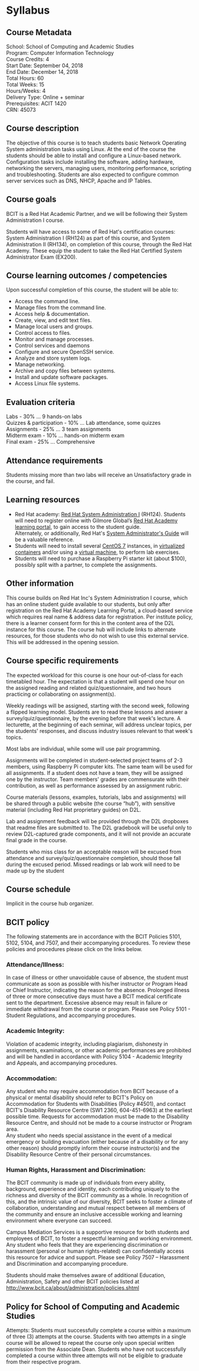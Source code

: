 # Syllabus

## Course Metadata
School: School of Computing and Academic Studies  
Program: Computer Information Technology  
Course Credits: 4  
Start Date: September 04, 2018  
End Date: December 14, 2018  
Total Hours: 60  
Total Weeks: 15  
Hours/Weeks: 4  
Delivery Type: Online + seminar  
Prerequisites: ACIT 1420  
CRN: 45073  

## Course description
The objective of this course is to teach students basic Network Operating System administration tasks using
Linux. At the end of the course the students should be able to install and configure a Linux-based network.
Configuration tasks include installing the software, adding hardware, networking the servers, managing users,
monitoring performance, scripting and troubleshooting. Students are also expected to configure common server
services such as DNS, NHCP, Apache and IP Tables.


## Course goals
BCIT is a Red Hat Academic Partner, and we will be following their System Administration I course.

Students will have access to some of Red Hat's certification courses: System Administration I (RH124) as part of
this course, and System Administration II (RH134), on completion of this course, through the Red Hat Academy.
These equip the student to take the Red Hat Certified System Administrator Exam (EX200).


## Course learning outcomes / competencies
Upon successful completion of this course, the student will be able to:  
- Access the command line.
- Manage files from the command line.
- Access help & documentation.
- Create, view, and edit text files.
- Manage local users and groups.
- Control access to files.
- Monitor and manage processes.
- Control services and daemons
- Configure and secure OpenSSH service.
- Analyze and store system logs.
- Manage networking.
- Archive and copy files between systems.
- Install and update software packages.
- Access Linux file systems.
 

## Evaluation criteria
Labs - 30% ... 9 hands-on labs  
Quizzes & participation - 10% ... Lab attendance, some quizzes  
Assignments - 25% ... 3 team assignments  
Midterm exam - 10% ... hands-on midterm exam  
Final exam - 25% ... Comprehensive

## Attendance requirements
Students missing more than two labs will receive an Unsatisfactory grade in the course, and fail.

## Learning resources
- Red Hat academy: [Red Hat System Administration I](https://www.redhat.com/en/services/training/rh124-red-hat-system-administration-i
) (RH124). Students will need to register online with
Gilmore Global’s [Red Hat Academy learning portal](https://rhlearn.gilmore.ca), to gain access to the student guide.  
Alternately, or additionally, Red Hat's [System Administrator's Guide](https://access.redhat.com/documentation/en-US/Red_Hat_Enterprise_Linux/7/html/System_Administrators_Guide/index.html) will be a valuable reference.
- Students will need to install several [CentOS 7](https://centos.org) instances, in [virtualized containers](virtualbox.org) 
and/or using a [virtual machine](https://www.vmware.com/products/workstation-pro.html), to perform lab exercises.
- Students will need to purchase a Raspberry Pi starter kit (about $100), possibly split with a partner, to complete the assignments.

## Other information
This course builds on Red Hat Inc's System Administration I course, which has an online student guide available
to our students, but only after registration on the Red Hat Academy Learning Portal, a cloud-based service
which requires real name & address data for registration. Per institute policy, there is a learner consent form for
this in the content area of the D2L instance for this course. The course hub will include links to alternate
resources, for those students who do not wish to use this external service. This will be addressed in the opening
session.

## Course specific requirements

The expected workload for this course is one hour out-of-class for each timetabled hour.
The expectation is that a student will spend one hour on the assigned reading and
related quiz/questionnaire, and two hours practicing or collaborating on assignment(s).

Weekly readings will be assigned, starting with the second week, following a
flipped learning model. Students are to read these lessons and answer a
survey/quiz/questionnaire, by the evening before that week's lecture.
A lecturette, at the beginning of each seminar, will address unclear topics, per the students' responses,
and discuss industry issues relevant to that week's topics.

Most labs are individual, while some will use pair programming.

Assignments will be completed in student-selected project teams of 2-3 members, using Raspberry Pi computer
kits.
The same team will be used for all assignments. If a student does not have a team,
they will be assigned one by the instructor.
Team members' grades are commensurate with their contribution, as well as
performance assessed by an assignment rubric.

Course materials (lessons, examples, tutorials, labs and assignments) will be
shared through a public website (the course “hub”), with sensitive material (including Red Hat proprietary
guides) on D2L.

Lab and assignment feedback will be provided through the D2L dropboxes that
readme files are submitted to. The D2L gradebook will be useful only to review
D2L-captured grade components, and it will not provide an accurate final grade in the course.

Students who miss class for an acceptable reason will be excused from attendance
and survey/quiz/questionnaire completion, should those fall during the excused
period. Missed readings or lab work will need to be made up by the student

## Course schedule

Implicit in the course hub organizer.

## BCIT policy
The following statements are in accordance with the BCIT Policies 5101, 5102, 5104, and 7507, and their accompanying procedures. To review these policies and procedures please click on the links below.
### Attendance/Illness:
In case of illness or other unavoidable cause of absence, the student must communicate as soon as possible with his/her instructor or Program Head or Chief Instructor, indicating the reason for the absence. Prolonged illness of three or more consecutive days must have a BCIT medical certificate sent to the department. Excessive absence may result in failure or immediate withdrawal from the course or program. Please see Policy 5101 - Student Regulations, and accompanying
procedures.
### Academic Integrity:
Violation of academic integrity, including plagiarism, dishonesty in assignments, examinations, or other academic performances are prohibited and will be handled in accordance with Policy 5104 - Academic Integrity and Appeals, and accompanying procedures.
### Accommodation:
Any student who may require accommodation from BCIT because of a physical or mental disability should refer to BCIT's Policy on Accommodation for Students with Disabilities (Policy #4501), and contact BCIT's Disability Resource Centre (SW1 2360, 604-451-6963) at the earliest possible time. Requests for accommodation must be made to the Disability Resource Centre, and should not be made to a course instructor or Program area.  
Any student who needs special assistance in the event of a medical emergency or building evacuation (either because of a disability or for any other reason) should promptly inform their course instructor(s) and the Disability Resource Centre of their personal circumstances.
### Human Rights, Harassment and Discrimination:
The BCIT community is made up of individuals from every ability, background, experience and identity, each contributing uniquely to the richness and diversity of the BCIT community as a whole. In recognition of this, and the intrinsic value of our diversity, BCIT seeks to foster a climate of collaboration, understanding and mutual respect between all members of the community and ensure an inclusive accessible working and learning environment where everyone can succeed.

Campus Mediation Services is a supportive resource for both students and employees of BCIT, to foster a respectful learning and working environment. Any student who feels that they are experiencing discrimination or harassment (personal or human rights-related) can confidentially access this resource for advice and support. Please see Policy 7507 – Harassment and Discrimination and accompanying procedure.

Students should make themselves aware of additional Education, Administration, Safety and other BCIT policies listed at http://www.bcit.ca/about/administration/policies.shtml 

## Policy for School of Computing and Academic Studies
Attempts: Students must successfully complete a course within a maximum of three (3) attempts at
the course. Students with two attempts in a single course will be allowed to repeat the course only
upon special written permission from the Associate Dean. Students who have not successfully
completed a course within three attempts will not be eligible to graduate from their respective
program.

